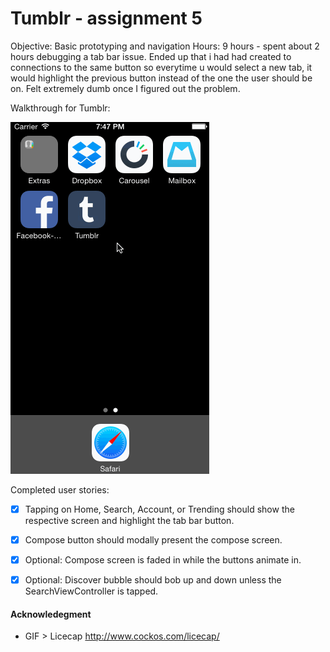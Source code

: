 Tumblr - assignment 5
=======================

Objective: Basic prototyping and navigation
Hours: 9 hours - spent about 2 hours debugging a tab bar issue. Ended up that i had had created to connections to the same button so everytime u would select a new tab, it would highlight the previous button instead of the one the user should be on. Felt extremely dumb once I figured out the problem.

Walkthrough for Tumblr:

![Video Walkthrough](TumblrWalkThrough.gif)

Completed user stories:

* [x] Tapping on Home, Search, Account, or Trending should show the respective screen and highlight the tab bar button.
* [x] Compose button should modally present the compose screen.
* [x] Optional: Compose screen is faded in while the buttons animate in.
* [x] Optional: Discover bubble should bob up and down unless the SearchViewController is tapped.



#### Acknowledegment
- GIF > Licecap http://www.cockos.com/licecap/
